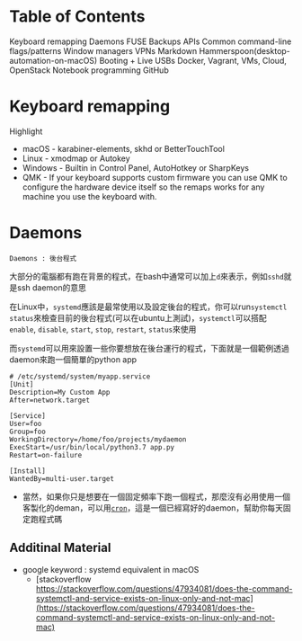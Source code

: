 # Table of Contents
Keyboard remapping
Daemons
FUSE
Backups
APIs
Common command-line flags/patterns
Window managers
VPNs
Markdown
Hammerspoon(desktop-automation-on-macOS)
Booting + Live USBs
Docker, Vagrant, VMs, Cloud, OpenStack
Notebook programming
GitHub

# Keyboard remapping

Highlight
* macOS - karabiner-elements, skhd or BetterTouchTool
* Linux - xmodmap or Autokey
* Windows - Builtin in Control Panel, AutoHotkey or SharpKeys
* QMK - If your keyboard supports custom firmware you can use QMK to configure the hardware device itself so the remaps works for any machine you use the keyboard with.

# Daemons

`Daemons : 後台程式`

大部分的電腦都有跑在背景的程式，在bash中通常可以加上`d`來表示，例如`sshd`就是ssh daemon的意思

在Linux中，`systemd`應該是最常使用以及設定後台的程式，你可以run`systemctl status`來檢查目前的後台程式(可以在ubuntu上測試)，`systemctl`可以搭配`enable`, `disable`, `start`, `stop`, `restart`, `status`來使用

而`systemd`可以用來設置一些你要想放在後台運行的程式，下面就是一個範例透過daemon來跑一個簡單的python app

```
# /etc/systemd/system/myapp.service
[Unit]
Description=My Custom App
After=network.target

[Service]
User=foo
Group=foo
WorkingDirectory=/home/foo/projects/mydaemon
ExecStart=/usr/bin/local/python3.7 app.py
Restart=on-failure

[Install]
WantedBy=multi-user.target

```
* 當然，如果你只是想要在一個固定頻率下跑一個程式，那麼沒有必用使用一個客製化的deman，可以用[`cron`](http://man7.org/linux/man-pages/man8/cron.8.html)，這是一個已經寫好的daemon，幫助你每天固定跑程式碼

## Additinal Material

* google keyword : systemd equivalent in macOS
  * [stackoverflow https://stackoverflow.com/questions/47934081/does-the-command-systemctl-and-service-exists-on-linux-only-and-not-mac](https://stackoverflow.com/questions/47934081/does-the-command-systemctl-and-service-exists-on-linux-only-and-not-mac)